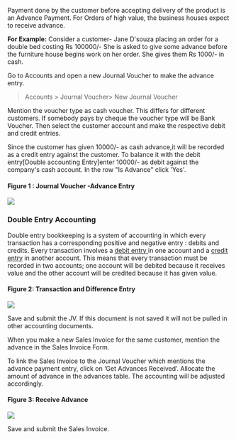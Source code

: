 Payment done by the customer before accepting delivery of the product is an
Advance Payment. For Orders of high value, the business houses expect to
receive advance.

  
__For Example:__ Consider a customer- Jane D'souza placing an order for a double
bed costing Rs 100000/- She is asked to give some advance before the furniture
house begins work on her order. She gives them Rs 1000/- in cash.

  
Go to Accounts and open a new Journal Voucher to make the advance entry.

> Accounts > Journal Voucher> New Journal Voucher  

Mention the voucher type as cash voucher. This differs for different
customers. If somebody pays by cheque the voucher type will be Bank Voucher.
Then select the customer account and make the respective debit and credit
entries.  

  

Since the customer has given 10000/- as cash advance,it will be recorded as a
credit entry against the customer. To balance it with the debit entry[Double
accounting Entry]enter 10000/- as debit against the company's cash account. In
the row "Is Advance" click 'Yes'.



#### Figure 1 : Journal Voucher -Advance Entry  

   

![](assets/frappe_io/images/erpnext/e-t-o-jv-advance.png)  

  

### Double Entry Accounting  

Double entry bookkeeping is a system of accounting in which every transaction
has a corresponding positive and negative entry : debits and credits. Every
transaction involves a [debit entry
](http://www.e-conomic.co.uk/accountingsystem/glossary/debit)in one account
and a [credit
entry](http://www.e-conomic.co.uk/accountingsystem/glossary/credit) in another
account. This means that every transaction must be recorded in two accounts;
one account will be debited because it receives value and the other account
will be credited because it has given value.

  
#### Figure 2: Transaction and Difference Entry
![](assets/frappe_io/images/erpnext/e-t-o-jv-credit-childbed.png)  

  

  

Save and submit the JV. If this document is not saved it will not be pulled in
other accounting documents.

  

When you make a new Sales Invoice for the same customer, mention the advance
in the Sales Invoice Form.

  

To link the Sales Invoice to the Journal Voucher which mentions the advance
payment entry, click on ‘Get Advances Received’.  Allocate the amount of
advance in the advances table. The accounting will be adjusted accordingly.

#### Figure 3: Receive Advance 
![](assets/frappe_io/images/erpnext/e-t-o-salinv-get-advance-childbed.png)  

  

Save and submit the Sales Invoice.

  

  

  

  

  

  

  

